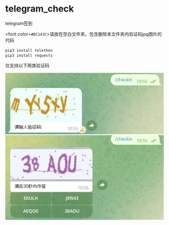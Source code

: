 # telegram_check
telegram签到

<font color=`#DC143C`>请放在空白文件夹，包含删除本文件夹内验证码jpg图片的代码</font>
```
pip3 install telethon
pip3 install requests
```

仅支持以下两类验证码

![图片验证码](/pic/tianruo_2023-1-13-638092035331045066.png "图片验证码")
![图片验证码及内联键盘](/pic/tianruo_2023-1-13-638092035172167098.png "图片验证码及内联键盘")
